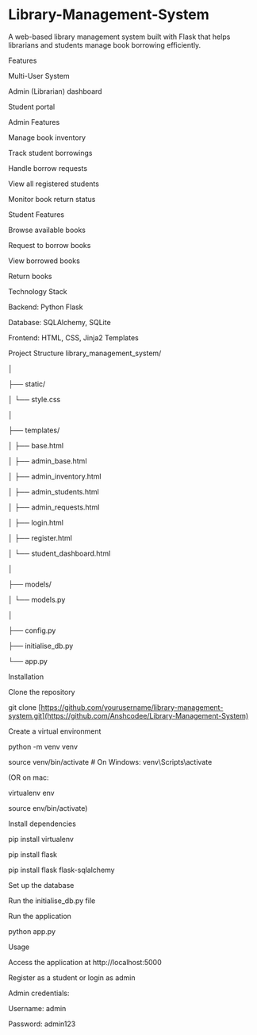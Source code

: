 # Library-Management-System

A web-based library management system built with Flask that helps librarians and students manage book borrowing efficiently.

Features

Multi-User System

Admin (Librarian) dashboard

Student portal



Admin Features

Manage book inventory

Track student borrowings

Handle borrow requests

View all registered students

Monitor book return status



Student Features

Browse available books

Request to borrow books

View borrowed books

Return books

Technology Stack

Backend: Python Flask

Database: SQLAlchemy, SQLite

Frontend: HTML, CSS, Jinja2 Templates



Project Structure
library_management_system/

│

├── static/

│   └── style.css

│

├── templates/

│   ├── base.html

│   ├── admin_base.html

│   ├── admin_inventory.html

│   ├── admin_students.html

│   ├── admin_requests.html

│   ├── login.html

│   ├── register.html

│   └── student_dashboard.html

│

├── models/

│   └── models.py

│

├── config.py

├── initialise_db.py

└── app.py


Installation

Clone the repository

git clone [https://github.com/yourusername/library-management-system.git](https://github.com/Anshcodee/Library-Management-System)


Create a virtual environment

python -m venv venv

source venv/bin/activate  # On Windows: venv\Scripts\activate

(OR on mac:

virtualenv env

source env/bin/activate)


Install dependencies

pip install virtualenv

pip install flask

pip install flask flask-sqlalchemy


Set up the database

Run the initialise_db.py file

Run the application

python app.py


Usage

Access the application at http://localhost:5000

Register as a student or login as admin


Admin credentials:

Username: admin

Password: admin123
